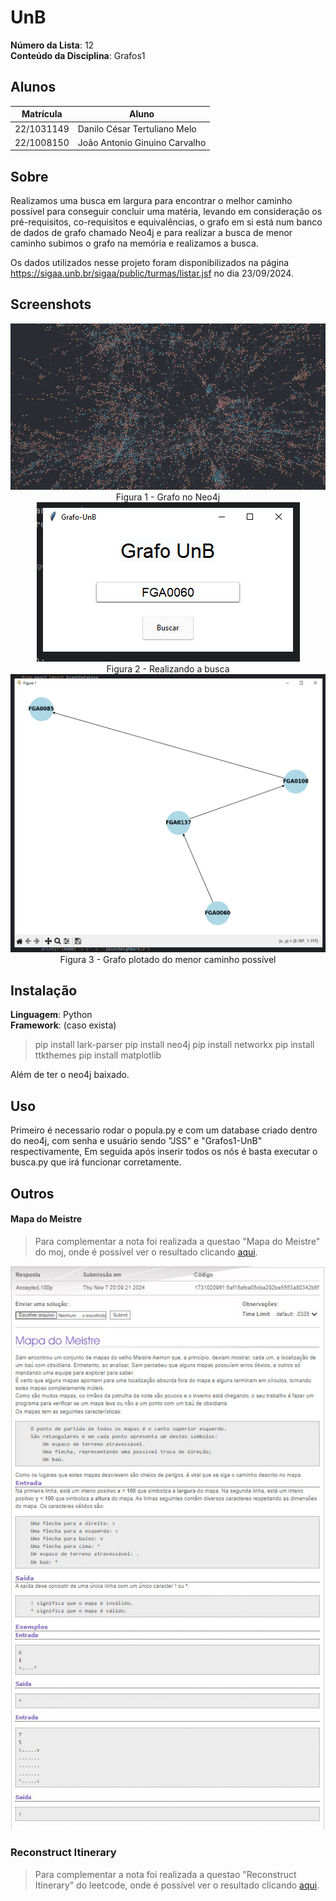 # UnB

**Número da Lista**: 12<br>
**Conteúdo da Disciplina**: Grafos1<br>

## Alunos
| Matrícula  | Aluno                         |
|------------|-------------------------------|
| 22/1031149 | Danilo César Tertuliano Melo  |
| 22/1008150 | João Antonio Ginuino Carvalho |

## Sobre 

Realizamos uma busca em largura para encontrar o melhor caminho possível para conseguir concluir uma matéria, levando em
consideração os pré-requisitos, co-requisitos e equivalências, o grafo em si está num banco de dados de grafo chamado
Neo4j e para realizar a busca de menor caminho subimos o grafo na memória e realizamos a busca.

Os dados utilizados nesse projeto foram disponibilizados na página https://sigaa.unb.br/sigaa/public/turmas/listar.jsf no dia
23/09/2024.

## Screenshots

<div align="center"><img src= "https://raw.githubusercontent.com/projeto-de-algoritmos-2024/Grafos1_UnB/refs/heads/main/Images/grafoperto.jpg?raw=true"/></div>

<center>
Figura 1 - Grafo no Neo4j
</center>

<div align="center"><img src= "https://raw.githubusercontent.com/projeto-de-algoritmos-2024/Grafos1_UnB/refs/heads/main/Images/busca.png?raw=true"/></div>

<center>
Figura 2 - Realizando a busca
</center>

<div align="center"><img src= "https://raw.githubusercontent.com/projeto-de-algoritmos-2024/Grafos1_UnB/refs/heads/main/Images/grafo.png?raw=true"/></div>

<center>
Figura 3 - Grafo plotado do menor caminho possível
</center>

[//]: # (<div align="center"><img src= "https://raw.githubusercontent.com/projeto-de-algoritmos-2024/Grafos1_UnB/refs/heads/main/Images/grafoaproximado.jpg?raw=true"/></div>)



## Instalação 
**Linguagem**: Python<br>
**Framework**: (caso exista)<br>

> pip install lark-parser
> pip install neo4j
> pip install networkx
> pip install ttkthemes
> pip install matplotlib

Além de ter o neo4j baixado.

## Uso 

Primeiro é necessario rodar o popula.py e com um database criado dentro do neo4j, com senha e usuário sendo "JSS" e "Grafos1-UnB" respectivamente,
Em seguida após inserir todos os nós é basta executar o busca.py que irá funcionar corretamente.

## Outros 

#### Mapa do Meistre

> Para complementar a nota foi realizada a questao "Mapa do Meistre" do moj, onde é possível ver o resultado clicando [aqui](/src/MapaDoMestre.md).

<div align="center"><img src= "https://raw.githubusercontent.com/projeto-de-algoritmos-2024/Grafos1_UnB/refs/heads/main/Images/mapaMestre.jpg?raw=true"/></div>


### Reconstruct Itinerary

> Para complementar a nota foi realizada a questao "Reconstruct Itinerary" do leetcode, onde é possível ver o resultado clicando [aqui](/src/ReconstructItinerary.md).
